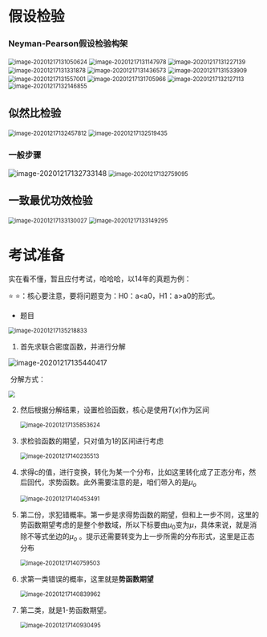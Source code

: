 # 假设检验

### Neyman-Pearson假设检验构架

<img src="数理统计复习3.assets/image-20201217131050624.png" alt="image-20201217131050624" style="zoom:80%;" />

<img src="数理统计复习3.assets/image-20201217131147978.png" alt="image-20201217131147978" style="zoom:80%;" />



<img src="数理统计复习3.assets/image-20201217131227139.png" alt="image-20201217131227139" style="zoom:80%;" />

<img src="数理统计复习3.assets/image-20201217131331878.png" alt="image-20201217131331878" style="zoom:80%;" />

<img src="数理统计复习3.assets/image-20201217131436573.png" alt="image-20201217131436573" style="zoom:80%;" />

<img src="数理统计复习3.assets/image-20201217131533909.png" alt="image-20201217131533909" style="zoom:80%;" />



<img src="数理统计复习3.assets/image-20201217131557001.png" alt="image-20201217131557001" style="zoom:80%;" />

<img src="数理统计复习3.assets/image-20201217131705966.png" alt="image-20201217131705966" style="zoom:80%;" />



<img src="数理统计复习3.assets/image-20201217132127113.png" alt="image-20201217132127113" style="zoom:80%;" />

<img src="数理统计复习3.assets/image-20201217132146855.png" alt="image-20201217132146855" style="zoom:80%;" />



## 似然比检验

<img src="数理统计复习3.assets/image-20201217132457812.png" alt="image-20201217132457812" style="zoom:80%;" />

<img src="数理统计复习3.assets/image-20201217132519435.png" alt="image-20201217132519435" style="zoom:80%;" />

### 一般步骤

<img src="数理统计复习3.assets/image-20201217132733148.png" alt="image-20201217132733148"  />

<img src="数理统计复习3.assets/image-20201217132759095.png" alt="image-20201217132759095" style="zoom:80%;" />



## 一致最优功效检验

<img src="数理统计复习3.assets/image-20201217133130027.png" alt="image-20201217133130027" style="zoom:80%;" />

<img src="数理统计复习3.assets/image-20201217133149295.png" alt="image-20201217133149295" style="zoom:80%;" />



# 考试准备

实在看不懂，暂且应付考试，哈哈哈，以14年的真题为例：

:star: :star:：核心要注意，要将问题变为：H0：a<a0，H1：a>a0的形式。​

- 题目

<img src="数理统计复习3.assets/image-20201217135218833.png" alt="image-20201217135218833" style="zoom:80%;" />

1. 首先求联合密度函数，并进行分解

![image-20201217135440417](数理统计复习3.assets/image-20201217135440417.png)

​		分解方式： 

<img src="数理统计复习3.assets/image-20201217135700405.png" style="zoom:80%;" />

2. 然后根据分解结果，设置检验函数，核心是使用$T(x)$作为区间

    <img src="数理统计复习3.assets/image-20201217135853624.png" alt="image-20201217135853624" style="zoom:80%;" />

3. 求检验函数的期望，只对值为1的区间进行考虑

    <img src="数理统计复习3.assets/image-20201217140235513.png" alt="image-20201217140235513" style="zoom:80%;" />

4. 求得c的值，进行变换，转化为某一个分布，比如这里转化成了正态分布，然后回代，求势函数。此外需要注意的是，咱们带入的是$\mu_o$

    <img src="数理统计复习3.assets/image-20201217140453491.png" alt="image-20201217140453491" style="zoom:80%;" />

1. 第二份，求犯错概率。第一步是求得势函数的期望，但和上一步不同，这里的势函数期望考虑的是整个参数域，所以下标要由$\mu_0$变为$\mu$，具体来说，就是消除不等式坐边的$\mu_o$ 。提示还需要转变为上一步所需的分布形式，这里是正态分布

    <img src="数理统计复习3.assets/image-20201217140759503.png" alt="image-20201217140759503" style="zoom:80%;" />

2. 求第一类错误的概率，这里就是**势函数期望**

    <img src="数理统计复习3.assets/image-20201217140839962.png" alt="image-20201217140839962" style="zoom:80%;" />

3. 第二类，就是1-势函数期望。

    <img src="数理统计复习3.assets/image-20201217140930495.png" alt="image-20201217140930495" style="zoom:80%;" />